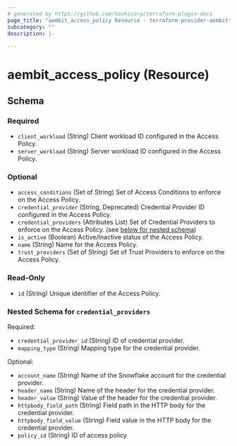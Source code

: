 ```yaml
---
# generated by https://github.com/hashicorp/terraform-plugin-docs
page_title: "aembit_access_policy Resource - terraform-provider-aembit"
subcategory: ""
description: |-
  
---
```


# aembit_access_policy (Resource)





<!-- schema generated by tfplugindocs -->
## Schema

### Required

- `client_workload` (String) Client workload ID configured in the Access Policy.
- `server_workload` (String) Server workload ID configured in the Access Policy.

### Optional

- `access_conditions` (Set of String) Set of Access Conditions to enforce on the Access Policy.
- `credential_provider` (String, Deprecated) Credential Provider ID configured in the Access Policy.
- `credential_providers` (Attributes List) Set of Credential Providers to enforce on the Access Policy. (see [below for nested schema](#nestedatt--credential_providers))
- `is_active` (Boolean) Active/Inactive status of the Access Policy.
- `name` (String) Name for the Access Policy.
- `trust_providers` (Set of String) Set of Trust Providers to enforce on the Access Policy.

### Read-Only

- `id` (String) Unique identifier of the Access Policy.

<a id="nestedatt--credential_providers"></a>
### Nested Schema for `credential_providers`

Required:

- `credential_provider_id` (String) ID of credential provider.
- `mapping_type` (String) Mapping type for the credential provider.

Optional:

- `account_name` (String) Name of the Snowflake account for the credential provider.
- `header_name` (String) Name of the header for the credential provider.
- `header_value` (String) Value of the header for the credential provider.
- `httpbody_field_path` (String) Field path in the HTTP body for the credential provider.
- `httpbody_field_value` (String) Field value in the HTTP body for the credential provider.
- `policy_id` (String) ID of access policy
